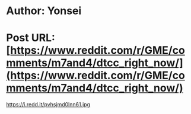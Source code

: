 # Author: Yonsei
# Post URL: [https://www.reddit.com/r/GME/comments/m7and4/dtcc_right_now/](https://www.reddit.com/r/GME/comments/m7and4/dtcc_right_now/)


https://i.redd.it/pvhsjmd0lnn61.jpg